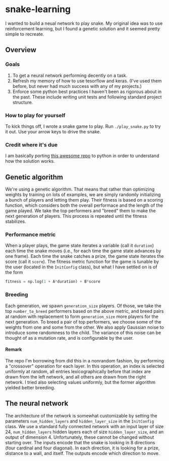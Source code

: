 # snake-learning

I wanted to build a neual network to play snake.  My original idea was to use
reinforcement learning, but I found a genetic solution and it seemed pretty
simple to recreate.

## Overview

### Goals

1. To get a neural network performing decently on a task.
2. Refresh my memory of how to use tesorflow and keras. (I've used them before,
   but never had much success with any of my projects.)
3. Enforce some python best practices I haven't been as rigorous about in the
   past.  These include writing unit tests and following standard project
   structure.

### How to play for yourself

To kick things off, I wrote a snake game to play.  Run `./play_snake.py` to try
it out.  Use your arrow keys to drive the snake.

### Credit where it's due

I am basically porting [this awesome repo] to python in order to understand
how the solution works.

[this awesome repo]: https://github.com/greerviau/SnakeAI

## Genetic algorithm

We're using a genetic algorithm.  That means that rather than optimizing weights
by training on lots of examples, we are simply randomly initializing a bunch of
players and letting them play.  Their fitness is based on a scoring
function, which considers both the overall performace and the length of the game
played.  We take the top performers and "breed" them to make the next generation
of players.  This process is repeated until the fitness stabilizes.

### Performance metric

When a player plays, the game state iterates a variable (call it `duration`) each
time the snake moves (i.e., for each time the game state advances by one frame).
Each time the snake catches a prize, the game state iterates the score (call it
`score`).  The fitness metric function for the game is tunable by the user
(located in the `InitConfig` class), but what I have settled on is of the form

```python
fitness = np.log(1 + A*duration) + B*score
```

### Breeding

Each generation, we spawn `generation_size` players.  Of those, we take the top
`number_to_breed` performers based on the above metric, and breed pairs at random
with replacement to form `generation_size` more players for the next generation.
To breed a pair of top performers, we choose some of the weights from one and some
from the other.  We also apply Gaussian noise to introduce some randomness to
the child.  The variance of this noise can be thought of as a mutation rate, and
is configurable by the user.

#### Remark

The repo I'm borrowing from did this in a nonrandom fashion, by performing a
"crossover" operation for each layer.  In this operation, an index is selected
uniformly at random, all entries lexicographically before that index are drawn
from the left network, and all others are drawn from the right network.  I tried
also selecting values uniformly, but the former algorithm yielded better breeding.

## The neural network

The architecture of the network is somewhat customizable by setting the
parameters `num_hidden_layers` and `hidden_layer_size` in the `InitConfig`
class.  We use a standard fully connected network with an input layer of size 24,
`num_hidden_layers` hidden layers each of size `hidden_layer_size`, and an output
of dimension 4.  Unfortunately, these cannot be changed without starting over.
The inputs encode that the snake is looking in 8 directions (four cardinal and
four diagonal).  In each direction, it is looking for a prize, distance to a
wall, and itself.  The outputs encode which direction to move.
